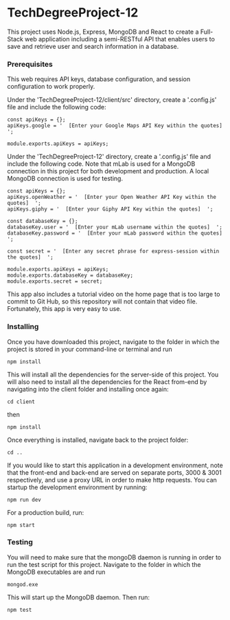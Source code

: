 # TechDegreeProject-12

This project uses Node.js, Express, MongoDB and React to create a Full-Stack web application including a semi-RESTful API that enables users to save and retrieve user and search information in a database.

### Prerequisites

This web requires API keys, database configuration, and session configuration to work properly.

Under the 'TechDegreeProject-12/client/src' directory, create a '.config.js' file and include the following code:

```
const apiKeys = {};
apiKeys.google = '  [Enter your Google Maps API Key within the quotes]  ';

module.exports.apiKeys = apiKeys;
```

Under the 'TechDegreeProject-12' directory, create a '.config.js' file and include the following code. Note that mLab is used for a MongoDB connection in this project for both development and production. A local MongoDB connection is used for testing.

```
const apiKeys = {};
apiKeys.openWeather = '  [Enter your Open Weather API Key within the quotes]  ';
apiKeys.giphy = '  [Enter your Giphy API Key within the quotes]  ';

const databaseKey = {};
databaseKey.user = '  [Enter your mLab username within the quotes]  ';
databaseKey.password = '  [Enter your mLab password within the quotes]  ';

const secret = '  [Enter any secret phrase for express-session within the quotes]  ';

module.exports.apiKeys = apiKeys;
module.exports.databaseKey = databaseKey;
module.exports.secret = secret;
```

This app also includes a tutorial video on the home page that is too large to commit to Git Hub, so this repository will not contain that video file. Fortunately, this app is very easy to use.

### Installing

Once you have downloaded this project, navigate to the folder in which the project is stored in your command-line or terminal and run

```
npm install
```

This will install all the dependencies for the server-side of this project. You will also need to install all the dependencies for the React from-end by navigating into the client folder and installing once again:

```
cd client
```
then
```
npm install
```

Once everything is installed, navigate back to the project folder:

```
cd ..
```

If you would like to start this application in a development environment, note that the front-end and back-end are served on separate ports, 3000 & 3001 respectively, and use a proxy URL in order to make http requests. You can startup the development environment by running:

```
npm run dev
```

For a production build, run:

```
npm start
```

### Testing

You will need to make sure that the mongoDB daemon is running in order to run the test script for this project. Navigate to the folder in which the MongoDB executables are and run

```
mongod.exe
```

This will start up the MongoDB daemon. Then run:

```
npm test
```
